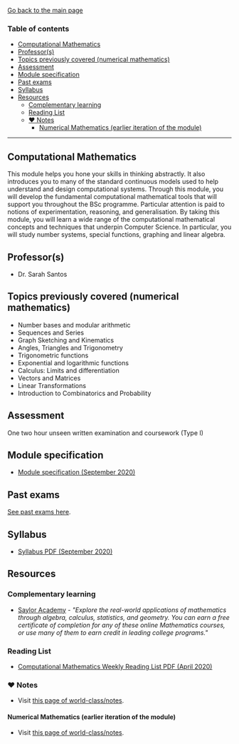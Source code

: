 [Go back to the main page](../../../README.md)

### Table of contents

- [Computational Mathematics](#computational-mathematics)
- [Professor(s)](#professors)
- [Topics previously covered (numerical mathematics)](#topics-previously-covered-numerical-mathematics)
- [Assessment](#assessment)
- [Module specification](#module-specification)
- [Past exams](#past-exams)
- [Syllabus](#syllabus)
- [Resources](#resources)
  - [Complementary learning](#complementary-learning)
  - [Reading List](#reading-list)
  - [:heart: Notes](#heart-notes)
    - [Numerical Mathematics (earlier iteration of the module)](#numerical-mathematics-earlier-iteration-of-the-module)

---

## Computational Mathematics

This module helps you hone your skills in thinking abstractly. It also
introduces you to many of the standard continuous models used to help
understand and design computational systems. Through this module, you
will develop the fundamental computational mathematical tools that
will support you throughout the BSc programme. Particular attention is
paid to notions of experimentation, reasoning, and generalisation. By
taking this module, you will learn a wide range of the computational
mathematical concepts and techniques that underpin Computer Science.
In particular, you will study number systems, special functions,
graphing and linear algebra.

## Professor(s)

- Dr. Sarah Santos

## Topics previously covered (numerical mathematics)

- Number bases and modular arithmetic
- Sequences and Series
- Graph Sketching and Kinematics
- Angles, Triangles and Trigonometry
- Trigonometric functions
- Exponential and logarithmic functions
- Calculus: Limits and differentiation
- Vectors and Matrices
- Linear Transformations
- Introduction to Combinatorics and Probability

## Assessment

One two hour unseen written examination and coursework (Type I)

## Module specification

- [Module specification (September 2020)](https://github.com/world-class/binary-assets/blob/master/modules/module-specification/CM1015_CM-Module-Spec.pdf)

## Past exams

[See past exams here](https://github.com/world-class/binary-assets/tree/master/modules/cm1015-cm/past-exams).

## Syllabus

- [Syllabus PDF (September 2020)](https://github.com/world-class/binary-assets/blob/master/modules/syllabi/Syllabus_CM1015_CM.pdf)

## Resources

### Complementary learning

- [Saylor Academy](https://learn.saylor.org/course/index.php?categoryid=13) - _"Explore the real-world applications of mathematics through algebra, calculus, statistics, and geometry. You can earn a free certificate of completion for any of these online Mathematics courses, or use many of them to earn credit in leading college programs."_

### Reading List

- [Computational Mathematics Weekly Reading List PDF (April 2020)](https://github.com/world-class/binary-assets/blob/master/modules/cm1015-cm/cm_weekly_reading_list.pdf)

### :heart: Notes

- Visit [this page of world-class/notes](https://github.com/world-class/notes/tree/master/level-4/computational-mathematics).

#### Numerical Mathematics (earlier iteration of the module)

- Visit [this page of world-class/notes](https://github.com/world-class/notes/tree/master/level-4/numerical-mathematics).
